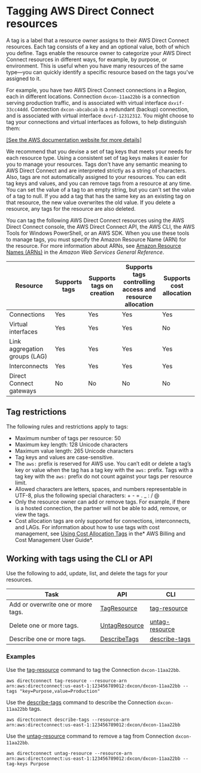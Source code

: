 # Tagging AWS Direct Connect resources<a name="using-tags"></a>

A tag is a label that a resource owner assigns to their AWS Direct Connect resources\. Each tag consists of a key and an optional value, both of which you define\. Tags enable the resource owner to categorize your AWS Direct Connect resources in different ways, for example, by purpose, or environment\. This is useful when you have many resources of the same type—you can quickly identify a specific resource based on the tags you've assigned to it\. 

For example, you have two AWS Direct Connect connections in a Region, each in different locations\. Connection `dxcon-11aa22bb` is a connection serving production traffic, and is associated with virtual interface `dxvif-33cc44dd`\. Connection `dxcon-abcabcab` is a redundant \(backup\) connection, and is associated with virtual interface `dxvif-12312312`\. You might choose to tag your connections and virtual interfaces as follows, to help distinguish them:

[\[See the AWS documentation website for more details\]](http://docs.aws.amazon.com/directconnect/latest/UserGuide/using-tags.html)

We recommend that you devise a set of tag keys that meets your needs for each resource type\. Using a consistent set of tag keys makes it easier for you to manage your resources\. Tags don't have any semantic meaning to AWS Direct Connect and are interpreted strictly as a string of characters\. Also, tags are not automatically assigned to your resources\. You can edit tag keys and values, and you can remove tags from a resource at any time\. You can set the value of a tag to an empty string, but you can't set the value of a tag to null\. If you add a tag that has the same key as an existing tag on that resource, the new value overwrites the old value\. If you delete a resource, any tags for the resource are also deleted\. 

You can tag the following AWS Direct Connect resources using the AWS Direct Connect console, the AWS Direct Connect API, the AWS CLI, the AWS Tools for Windows PowerShell, or an AWS SDK\. When you use these tools to manage tags, you must specify the Amazon Resource Name \(ARN\) for the resource\. For more information about ARNs, see [Amazon Resource Names \(ARNs\)](https://docs.aws.amazon.com/general/latest/gr/aws-arns-and-namespaces.html) in the *Amazon Web Services General Reference*\.


| Resource | Supports tags | Supports tags on creation | Supports tags controlling access and resource allocation | Supports cost allocation | 
| --- | --- | --- | --- | --- | 
| Connections |  Yes | Yes | Yes | Yes | 
| Virtual interfaces |  Yes | Yes | Yes | No | 
| Link aggregation groups \(LAG\) |  Yes | Yes | Yes | Yes | 
| Interconnects | Yes | Yes | Yes | Yes | 
| Direct Connect gateways | No | No | No | No | 

## Tag restrictions<a name="using-tags-restrictions"></a>

The following rules and restrictions apply to tags:
+ Maximum number of tags per resource: 50
+ Maximum key length: 128 Unicode characters
+ Maximum value length: 265 Unicode characters
+ Tag keys and values are case\-sensitive\.
+ The `aws:` prefix is reserved for AWS use\. You can’t edit or delete a tag’s key or value when the tag has a tag key with the `aws:` prefix\. Tags with a tag key with the `aws:` prefix do not count against your tags per resource limit\.
+ Allowed characters are letters, spaces, and numbers representable in UTF\-8, plus the following special characters: \+ \- = \. \_ : / @
+ Only the resource owner can add or remove tags\. For example, if there is a hosted connection, the partner will not be able to add, remove, or view the tags\. 
+ Cost allocation tags are only supported for connections, interconnects, and LAGs\. For information about how to use tags with cost management, see [Using Cost Allocation Tags](https://docs.aws.amazon.com/awsaccountbilling/latest/aboutv2/cost-alloc-tags.html) in the* AWS Billing and Cost Management User Guide*\.

## Working with tags using the CLI or API<a name="working-with-tags"></a>

Use the following to add, update, list, and delete the tags for your resources\.


| Task | API | CLI | 
| --- | --- | --- | 
| Add or overwrite one or more tags\. |  [TagResource](https://docs.aws.amazon.com/directconnect/latest/APIReference/API_TagResource.html) | [tag\-resource](https://docs.aws.amazon.com/cli/latest/reference/directconnect/tag-resource.html) | 
| Delete one or more tags\. |  [UntagResource](https://docs.aws.amazon.com/directconnect/latest/APIReference/API_UntagResource.html) | [untag\-resource](https://docs.aws.amazon.com/cli/latest/reference/directconnect/untag-resource.html) | 
| Describe one or more tags\. | [DescribeTags](https://docs.aws.amazon.com/directconnect/latest/APIReference/API_DescribeTags.html) | [describe\-tags](https://docs.aws.amazon.com/cli/latest/reference/directconnect/describe-tags.html) | 

### Examples<a name="working-with-tags-examples"></a>

Use the [tag\-resource](https://docs.aws.amazon.com/cli/latest/reference/directconnect/tag-resource.html) command to tag the Connection `dxcon-11aa22bb`\.

```
aws directconnect tag-resource --resource-arn arn:aws:directconnect:us-east-1:123456789012:dxcon/dxcon-11aa22bb --tags "key=Purpose,value=Production"
```

Use the [describe\-tags](https://docs.aws.amazon.com/cli/latest/reference/directconnect/describe-tags.html) command to describe the Connection `dxcon-11aa22bb` tags\.

```
aws directconnect describe-tags --resource-arn arn:aws:directconnect:us-east-1:123456789012:dxcon/dxcon-11aa22bb
```

Use the [untag\-resource](https://docs.aws.amazon.com/cli/latest/reference/directconnect/untag-resource.html) command to remove a tag from Connection `dxcon-11aa22bb`\.

```
aws directconnect untag-resource --resource-arn arn:aws:directconnect:us-east-1:123456789012:dxcon/dxcon-11aa22bb --tag-keys Purpose
```